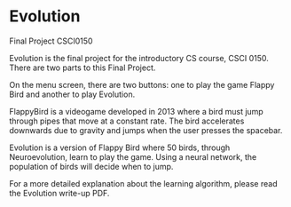 # Evolution
Final Project CSCI0150

Evolution is the final project for the introductory CS course, CSCI 0150. There are two parts to this Final Project. 

On the menu screen, there are two buttons: one to play the game Flappy Bird and another to play Evolution. 

FlappyBird is a videogame developed in 2013 where a bird must jump through pipes that move at a constant rate. The bird 
accelerates downwards due to gravity and jumps when the user presses the spacebar.

Evolution is a version of Flappy Bird where 50 birds, through Neuroevolution, learn to play the game. Using a neural network, 
the population of birds will decide when to jump. 

For a more detailed explanation about the learning algorithm, please read the Evolution write-up PDF. 
